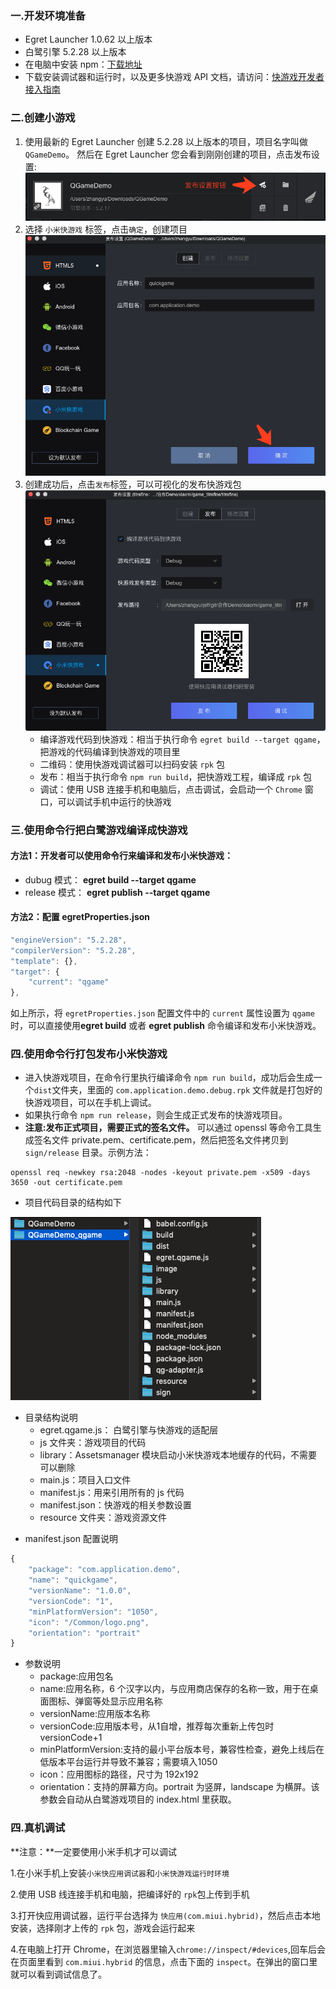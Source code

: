 ### 一.开发环境准备

* Egret Launcher 1.0.62 以上版本
* 白鹭引擎 5.2.28 以上版本
* 在电脑中安装 npm：[下载地址](https://www.npmjs.com/)
* 下载安装调试器和运行时，以及更多快游戏 API 文档，请访问：[快游戏开发者接入指南](https://dev.mi.com/console/doc/detail?pId=1779) 


### 二.创建小游戏

1. 使用最新的 Egret Launcher 创建 5.2.28 以上版本的项目，项目名字叫做 `QGameDemo`。
然后在 Egret Launcher 您会看到刚刚创建的项目，点击发布设置:
![](p1.png)
2. 选择 `小米快游戏` 标签，点击`确定`，创建项目
![](p2.png)
3. 创建成功后，点击`发布`标签，可以可视化的发布快游戏包
![](p3.png)
	* 编译游戏代码到快游戏：相当于执行命令 `egret build --target qgame`，把游戏的代码编译到快游戏的项目里
	* 二维码：使用快游戏调试器可以扫码安装 `rpk` 包
	* 发布：相当于执行命令 `npm run build`，把快游戏工程，编译成 `rpk` 包
	* 调试：使用 USB 连接手机和电脑后，点击调试，会启动一个 `Chrome` 窗口，可以调试手机中运行的快游戏



### 三.使用命令行把白鹭游戏编译成快游戏
#### 方法1：开发者可以使用命令行来编译和发布小米快游戏：
	
  * dubug 模式： **egret build --target qgame**
  * release 模式： **egret publish --target qgame**

#### 方法2：配置 egretProperties.json

~~~javascript
"engineVersion": "5.2.28",
"compilerVersion": "5.2.28",
"template": {},
"target": {
	"current": "qgame"
},
~~~

如上所示，将 `egretProperties.json` 配置文件中的 `current` 属性设置为 `qgame` 时，可以直接使用**egret build** 或者 **egret publish** 命令编译和发布小米快游戏。

### 四.使用命令行打包发布小米快游戏
* 进入快游戏项目，在命令行里执行编译命令 `npm run build`，成功后会生成一个`dist`文件夹，里面的 `com.application.demo.debug.rpk` 文件就是打包好的快游戏项目，可以在手机上调试。
* 如果执行命令 `npm run release`，则会生成正式发布的快游戏项目。
* **注意:发布正式项目，需要正式的签名文件。** 可以通过 openssl 等命令工具生成签名文件 private.pem、certificate.pem，然后把签名文件拷贝到 `sign/release` 目录。示例方法：

~~~
openssl req -newkey rsa:2048 -nodes -keyout private.pem -x509 -days 3650 -out certificate.pem

~~~


* 项目代码目录的结构如下

![](p4.png)

- 目录结构说明
	* egret.qgame.js： 白鹭引擎与快游戏的适配层
	* js 文件夹：游戏项目的代码
	* library：Assetsmanager 模块启动小米快游戏本地缓存的代码，不需要可以删除
	* main.js：项目入口文件
	* manifest.js：用来引用所有的 js 代码
	* manifest.json：快游戏的相关参数设置
	* resource 文件夹：游戏资源文件


* manifest.json 配置说明

~~~javascript
{
	"package": "com.application.demo",
	"name": "quickgame",
	"versionName": "1.0.0",
	"versionCode": "1",
	"minPlatformVersion": "1050",
	"icon": "/Common/logo.png",
	"orientation": "portrait"
}
~~~
- 参数说明
	* package:应用包名
	* name:应用名称，6 个汉字以内，与应用商店保存的名称一致，用于在桌面图标、弹窗等处显示应用名称
	* versionName:应用版本名称
	* versionCode:应用版本号，从1自增，推荐每次重新上传包时versionCode+1
	* minPlatformVersion:支持的最小平台版本号，兼容性检查，避免上线后在低版本平台运行并导致不兼容；需要填入1050
	* icon：应用图标的路径，尺寸为 192x192
	* orientation：支持的屏幕方向。portrait 为竖屏，landscape 为横屏。该参数会自动从白鹭游戏项目的 index.html 里获取。


### 四.真机调试
**注意：**一定要使用小米手机才可以调试 

1.在小米手机上安装`小米快应用调试器`和`小米快游戏运行时环境`

2.使用 USB 线连接手机和电脑，把编译好的 `rpk`包上传到手机

3.打开快应用调试器，运行平台选择为 `快应用(com.miui.hybrid)`，然后点击本地安装，选择刚才上传的 `rpk` 包，游戏会运行起来


4.在电脑上打开 Chrome，在浏览器里输入`chrome://inspect/#devices`,回车后会在页面里看到 `com.miui.hybrid` 的信息，点击下面的 `inspect`。在弹出的窗口里就可以看到调试信息了。
